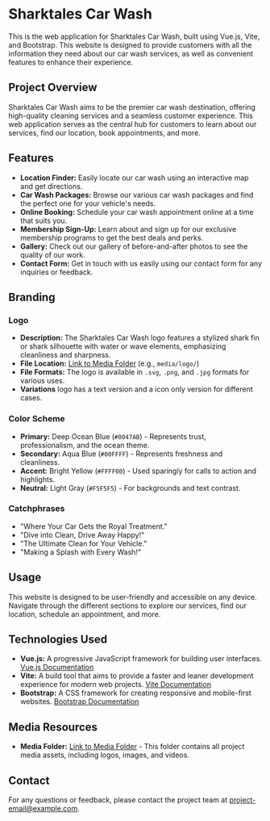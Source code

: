 # Sharktales Car Wash

This is the web application for Sharktales Car Wash, built using Vue.js, Vite, and Bootstrap. This website is designed to provide customers with all the information they need about our car wash services, as well as convenient features to enhance their experience.

## Project Overview

Sharktales Car Wash aims to be the premier car wash destination, offering high-quality cleaning services and a seamless customer experience. This web application serves as the central hub for customers to learn about our services, find our location, book appointments, and more.

## Features

-   **Location Finder:** Easily locate our car wash using an interactive map and get directions.
-   **Car Wash Packages:** Browse our various car wash packages and find the perfect one for your vehicle's needs.
-   **Online Booking:** Schedule your car wash appointment online at a time that suits you.
-   **Membership Sign-Up:** Learn about and sign up for our exclusive membership programs to get the best deals and perks.
-   **Gallery:** Check out our gallery of before-and-after photos to see the quality of our work.
-   **Contact Form:** Get in touch with us easily using our contact form for any inquiries or feedback.

## Branding

### Logo

-   **Description:** The Sharktales Car Wash logo features a stylized shark fin or shark silhouette with water or wave elements, emphasizing cleanliness and sharpness.
-   **File Location:** [Link to Media Folder](link-to-media-folder-here) (e.g., `media/logo/`)
-   **File Formats:** The logo is available in `.svg`, `.png`, and `.jpg` formats for various uses.
- **Variations** logo has a text version and a icon only version for different cases.

### Color Scheme

-   **Primary:** Deep Ocean Blue (`#0047AB`) - Represents trust, professionalism, and the ocean theme.
-   **Secondary:** Aqua Blue (`#00FFFF`) - Represents freshness and cleanliness.
-   **Accent:** Bright Yellow (`#FFFF00`) - Used sparingly for calls to action and highlights.
-   **Neutral:** Light Gray (`#F5F5F5`) - For backgrounds and text contrast.

### Catchphrases

-   "Where Your Car Gets the Royal Treatment."
-   "Dive into Clean, Drive Away Happy!"
-   "The Ultimate Clean for Your Vehicle."
-   "Making a Splash with Every Wash!"

## Usage

This website is designed to be user-friendly and accessible on any device. Navigate through the different sections to explore our services, find our location, schedule an appointment, and more.

## Technologies Used

-   **Vue.js:** A progressive JavaScript framework for building user interfaces. [Vue.js Documentation](https://vuejs.org/guide/introduction.html)
-   **Vite:** A build tool that aims to provide a faster and leaner development experience for modern web projects. [Vite Documentation](https://vitejs.dev/guide/)
-   **Bootstrap:** A CSS framework for creating responsive and mobile-first websites. [Bootstrap Documentation](https://getbootstrap.com/docs/5.3/getting-started/introduction/)

## Media Resources

-   **Media Folder:** [Link to Media Folder](link-to-media-folder-here) - This folder contains all project media assets, including logos, images, and videos.

## Contact

For any questions or feedback, please contact the project team at [project-email@example.com](mailto:project-email@example.com).
